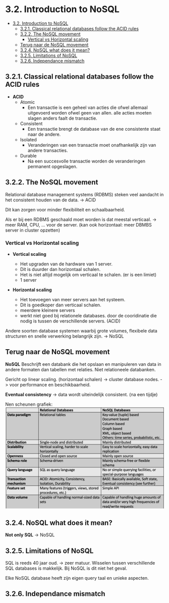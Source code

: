 # 3.2. Introduction to NoSQL

- [3.2. Introduction to NoSQL](#32-introduction-to-nosql)
  - [3.2.1. Classical relational databases follow the ACID rules](#321-classical-relational-databases-follow-the-acid-rules)
  - [3.2.2. The NoSQL movement](#322-the-nosql-movement)
    - [Vertical vs Horizontal scaling](#vertical-vs-horizontal-scaling)
  - [Terug naar de NoSQL movement](#terug-naar-de-nosql-movement)
  - [3.2.4. NoSQL what does it mean?](#324-nosql-what-does-it-mean)
  - [3.2.5. Limitations of NoSQL](#325-limitations-of-nosql)
  - [3.2.6. Independance mismatch](#326-independance-mismatch)

## 3.2.1. Classical relational databases follow the ACID rules

- **ACID**
  - Atomic
    - Een transactie is een geheel van acties die ofwel allemaal uitgevoerd worden ofwel geen van allen. alle acties moeten slagen anders faalt de transactie.
  - Consistent
    - Een transactie brengt de database van de ene consistente staat naar de andere.
  - Isolated
    - Veranderingen van een transactie moet onafhankelijk zijn van andere transacties.
  - Durable
    - Na een succesvolle transactie worden de veranderingen permanent opgeslagen.

## 3.2.2. The NoSQL movement

Relational database management systems (RDBMS) steken veel aandacht in het consistent houden van de data. -> ACID

Dit kan zorgen voor minder flexibiliteit en schaalbaarheid.

Als er bij een RDBMS geschaald moet worden is dat meestal verticaal. -> meer RAM, CPU, ... voor de server. (kan ook horizontaal: meer DBMBS server in cluster opzetten)

### Vertical vs Horizontal scaling

- **Vertical scaling**

  - Het upgraden van de hardware van 1 server.
  - Dit is duurder dan horizontaal schalen.
  - Het is niet altijd mogelijk om verticaal te schalen. (er is een limiet)
  - 1 server

- **Horizontal scaling**
  - Het toevoegen van meer servers aan het systeem.
  - Dit is goedkoper dan verticaal schalen.
  - meerdere kleinere servers
  - werkt niet goed bij relationele databases. door de cooridinatie die nodig is tussen de verschillende servers. (ACID)

Andere soorten database systemen waarbij grote volumes, flexibele data structuren en snelle verwerking belangrijk zijn. -> NoSQL

## Terug naar de NoSQL movement

**NoSQL** Beschrijft een databank die het opslaan en manipuleren van data in andere formaten dan tabellen met relaties. Niet relationeele databanken.

Gericht op linear scaling. (horizontaal schalen) -> cluster database nodes. -> voor performance en beschikbaarheid.

**Eventual consistency** -> data wordt uiteindelijk consistent. (na een tijdje)

Nen scheunen grafiek:
![scheunen grafiek](./assets/vergelijk_sql_nosql.png)

## 3.2.4. NoSQL what does it mean?

**Not only SQL** -> NoSQL

## 3.2.5. Limitations of NoSQL

SQL is reeds 40 jaar oud. -> zeer matuur.
Wisselen tussen verschillende SQL databases is makkelijk. Bij NoSQL is dit niet het geval.

Elke NoSQL database heeft zijn eigen query taal en unieke aspecten.

## 3.2.6. Independance mismatch


